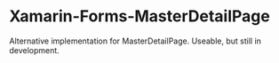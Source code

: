# Xamarin-Forms-MasterDetailPage
Alternative implementation for MasterDetailPage. Useable, but still in development.
